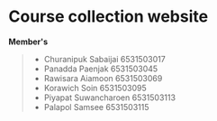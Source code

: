 # Course collection website


**Member's**
>* Churanipuk Sabaijai 6531503017
>* Panadda Paenjak 6531503045
>* Rawisara Aiamoon 6531503069
>* Korawich Soin 6531503095
>* Piyapat Suwancharoen 6531503113
>* Palapol  Samsee  6531503115
